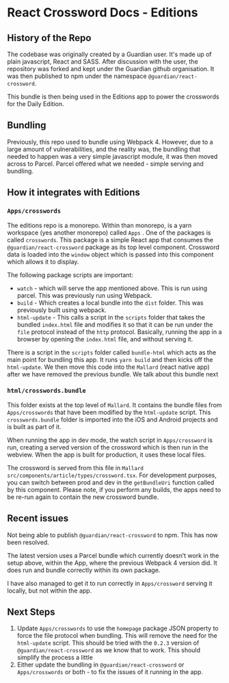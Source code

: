 # React Crossword Docs - Editions

## History of the Repo

The codebase was originally created by a Guardian user. It's made up of plain javascript, React and SASS. After discussion with the user, the repository was forked and kept under the Guardian github organisation. It was then published to npm under the namespace `@guardian/react-crossword`.

This bundle is then being used in the Editions app to power the crosswords for the Daily Edition.

## Bundling

Previously, this repo used to bundle using Webpack 4. However, due to a large amount of vulnerabilities, and the reality was, the bundling that needed to happen was a very simple javascript module, it was then moved across to Parcel. Parcel offered what we needed - simple serving and bundling.

## How it integrates with Editions

### `Apps/crosswords`

The editions repo is a monorepo. Within than monorepo, is a yarn workspace (yes another monorepo) called `Apps` . One of the packages is called `crosswords`. This package is a simple React app that consumes the `@guardian/react-crossword` package as its top level component. Crossword data is loaded into the `window` object which is passed into this component which allows it to display.

The following package scripts are important:

- `watch` - which will serve the app mentioned above. This is run using parcel. This was previously run using Webpack.
- `build` - Which creates a local bundle into the `dist` folder. This was previously built using webpack.
- `html-update` - This calls a script in the `scripts` folder that takes the bundled `index.html` file and modifies it so that it can be run under the `file` protocol instead of the `http` protocol. Basically, running the app in a browser by opening the `index.html` file, and without serving it.

There is a script in the `scripts` folder called `bundle-html` which acts as the main point for bundling this app. It runs `yarn build` and then kicks off the `html-update`. We then move this code into the `Mallard` (react native app) after we have removed the previous bundle. We talk about this bundle next

### `html/crosswords.bundle`

This folder exists at the top level of `Mallard`. It contains the bundle files from `Apps/crosswords` that have been modified by the `html-update` script. This `crosswords.bundle` folder is imported into the iOS and Android projects and is built as part of it.

When running the app in dev mode, the watch script in `Apps/crossword` is run, creating a served version of the crossword which is then run in the webview. When the app is built for production, it uses these local files.

The crossword is served from this file in `Mallard` `src/components/article/types/crossword.tsx`. For development purposes, you can switch between prod and dev in the `getBundleUri` function called by this component. Please note, if you perform any builds, the apps need to be re-run again to contain the new crossword bundle.

## Recent issues

Not being able to publish `@guardian/react-crossword` to npm. This has now been resolved.

The latest version uses a Parcel bundle which currently doesn’t work in the setup above, within the App, where the previous Webpack 4 version did. It does run and bundle correctly within its own package.

I have also managed to get it to run correctly in `Apps/crossword` serving it locally, but not within the app.

## Next Steps

1. Update `Apps/crosswords` to use the `homepage` package JSON property to force the file protocol when bundling. This will remove the need for the `html-update` script. This should be tried with the `0.2.3` version of `@guardian/react-crossword` as we know that to work. This should simplify the process a little
2. Either update the bundling in `@guardian/react-crossword` or `Apps/crosswords` or both - to fix the issues of it running in the app.
